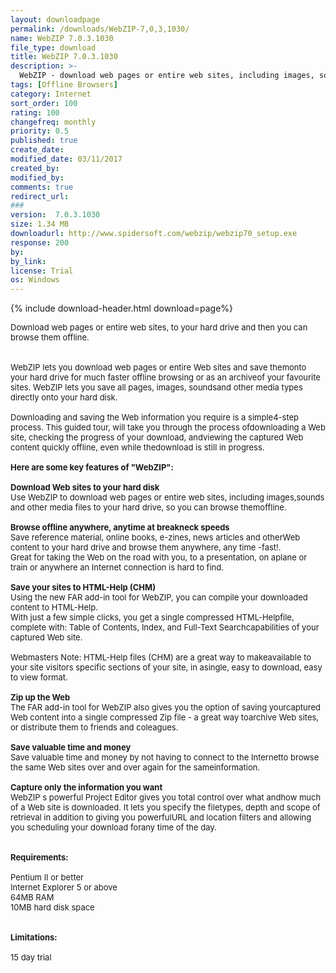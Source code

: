 ```yaml
---
layout: downloadpage
permalink: /downloads/WebZIP-7,0,3,1030/
name: WebZIP 7.0.3.1030
file_type: download
title: WebZIP 7.0.3.1030
description: >-
  WebZIP - download web pages or entire web sites, including images, sound...etc
tags: [Offline Browsers]
category: Internet
sort_order: 100
rating: 100
changefreq: monthly
priority: 0.5
published: true
create_date: 
modified_date: 03/11/2017
created_by: 
modified_by: 
comments: true
redirect_url: 
### 
version:  7.0.3.1030
size: 1.34 MB
downloadurl: http://www.spidersoft.com/webzip/webzip70_setup.exe
response: 200
by: 
by_link: 
license: Trial 
os: Windows
---
```


{% include download-header.html download=page%}

<p style="fix-download-text !important">
<p><font size="2"><p>Download web pages or entire web sites, to your hard drive and then you can browse them offline. <br />
<br />
<br />
WebZIP lets you download web pages or entire Web sites and save themonto your hard drive for much faster offline browsing or as an archiveof your favourite sites. WebZIP lets you save all pages, images, soundsand other media types directly onto your hard disk.<br />
<br />
Downloading and saving the Web information you require is a simple4-step process. This guided tour, will take you through the process ofdownloading a Web site, checking the progress of your download, andviewing the captured Web content quickly offline, even while thedownload is still in progress.<br />
<br />
<span><strong>Here are some </strong><strong>key features of "WebZIP":</strong></span><br />
<br />
<strong>Download Web sites to your hard disk</strong><br />
Use WebZIP to download web pages or entire web sites, including images,sounds and other media files to your hard drive, so you can browse themoffline. <br />
<br />
<strong>Browse offline anywhere, anytime at breakneck speeds</strong><br />
Save reference material, online books, e-zines, news articles and otherWeb content to your hard drive and browse them anywhere, any time -fast!.<br />
Great for taking the Web on the road with you, to a presentation, on aplane or train or anywhere an Internet connection is hard to find.<br />
<br />
<strong>Save your sites to HTML-Help (CHM)</strong><br />
Using the new FAR add-in tool for WebZIP, you can compile your downloaded content to HTML-Help. <br />
With just a few simple clicks, you get a single compressed HTML-Helpfile, complete with: Table of Contents, Index, and Full-Text Searchcapabilities of your captured Web site.<br />
<br />
Webmasters Note: HTML-Help files (CHM) are a great way to makeavailable to your site visitors specific sections of your site, in asingle, easy to download, easy to view format.<br />
<br />
<strong>Zip up the Web</strong><br />
The FAR add-in tool for WebZIP also gives you the option of saving yourcaptured Web content into a single compressed Zip file - a great way toarchive Web sites, or distribute them to friends and coleagues.<br />
<br />
<strong>Save valuable time and money</strong><br />
Save valuable time and money by not having to connect to the Internetto browse the same Web sites over and over again for the sameinformation.<br />
<br />
<strong>Capture only the information you want</strong><br />
WebZIP s powerful Project Editor gives you total control over what andhow much of a Web site is downloaded. It lets you specify the filetypes, depth and scope of retrieval in addition to giving you powerfulURL and location filters and allowing you scheduling your download forany time of the day.<br />
<br />
<br />
<span><strong>Requirements:</strong></span><br />
<br />
Pentium II or better <br />
Internet Explorer 5 or above <br />
64MB RAM <br />
10MB hard disk space <br />
<br />
<br />
<span><strong>Limitations:</strong></span><br />
<br />
15 day trial</p></p></p>
